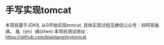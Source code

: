 # 手写实现tomcat
本项目基于JDK8, 从0开始实现tomcat, 具体实现过程见微信公众号：四阿哥胤禛。    胤（yin）禛(zhen)
本项目测试地址：https://github.com/biaotang/mytomcat

